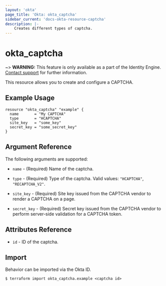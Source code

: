 ```yaml
---
layout: 'okta'
page_title: 'Okta: okta_captcha'
sidebar_current: 'docs-okta-resource-captcha'
description: |-
    Creates different types of captcha.
---
```


# okta_captcha

~> **WARNING:** This feature is only available as a part of the Identity Engine. [Contact support](mailto:dev-inquiries@okta.com) for further information.

This resource allows you to create and configure a CAPTCHA.

## Example Usage

```hcl
resource "okta_captcha" "example" {
  name       = "My CAPTCHA"
  type       = "HCAPTCHA"
  site_key   = "some_key"
  secret_key = "some_secret_key"
}
```

## Argument Reference

The following arguments are supported:

- `name` - (Required) Name of the captcha.

- `type` - (Required) Type of the captcha. Valid values: `"HCAPTCHA"`, `"RECAPTCHA_V2"`.

- `site_key` - (Required) Site key issued from the CAPTCHA vendor to render a CAPTCHA on a page.

- `secret_key` - (Required) Secret key issued from the CAPTCHA vendor to perform server-side validation for a CAPTCHA token.

## Attributes Reference

- `id` - ID of the captcha.

## Import

Behavior can be imported via the Okta ID.

```
$ terraform import okta_captcha.example <captcha id>
```
